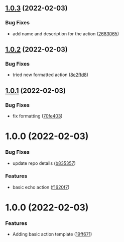 ## [1.0.3](https://github.com/awazevr/basic-echo-action/compare/v1.0.2...v1.0.3) (2022-02-03)


### Bug Fixes

* add name and description for the action ([2683065](https://github.com/awazevr/basic-echo-action/commit/268306520ae68f82cd01ea2f83468e5d6a01f2d5))

## [1.0.2](https://github.com/awazevr/basic-echo-action/compare/v1.0.1...v1.0.2) (2022-02-03)


### Bug Fixes

* tried new formatted action ([8e2ffd8](https://github.com/awazevr/basic-echo-action/commit/8e2ffd8b15a2dc1b457f562cc773a0ef68584fb8))

## [1.0.1](https://github.com/awazevr/basic-echo-action/compare/v1.0.0...v1.0.1) (2022-02-03)


### Bug Fixes

* fix formatting ([70fe403](https://github.com/awazevr/basic-echo-action/commit/70fe40300f29338d9f4df39b1df752e1cdb9244c))

# 1.0.0 (2022-02-03)


### Bug Fixes

* update repo details ([b835357](https://github.com/awazevr/basic-echo-action/commit/b835357d98efe8252e7af523accd975e0819b532))


### Features

* basic echo action ([f1620f7](https://github.com/awazevr/basic-echo-action/commit/f1620f76b703a18bbc3324d3d17c9aefd79a8274))

# 1.0.0 (2022-02-03)


### Features

* Adding basic action template ([19ff671](https://github.com/awazevr/basic-action-template/commit/19ff67196f8973a3b1fb181a9909101d013eda86))
